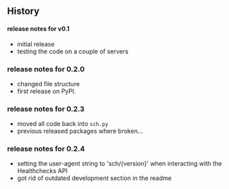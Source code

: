 ## History

#### release notes for v0.1
- initial release
- testing the code on a couple of servers

### release notes for 0.2.0
- changed file structure
- first release on PyPI.

### release notes for 0.2.3
- moved all code back into `sch.py`
- previous released packages where broken...

### release notes for 0.2.4
- setting the user-agent string to 'sch/{version}' when interacting with the
  Healthchecks API
- got rid of outdated development section in the readme
